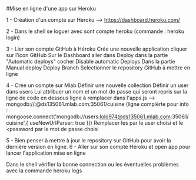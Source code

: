 #Mise en ligne d'une app sur Heroku

1 - Création d'un compte sur Heroku --> https://dashboard.heroku.com/ 

2 - Dans le shell se loguer avec sont compte heroku (commande : heroku login)

3 - Lier son compte GitHub à Héroku
    Crée une nouvelle application
    cliquer sur l'icon GitHub
    Sur le Dashboard aller dans Deploy 
      dans la partie "Automatic deploys" cocher Disable automatic Deploys
    Dans la partie Manual deploy Deploy Branch
    Selectionner le repository GitHub à mettre en ligne
    
4 - Crée un compte sur Mlab
    Définir une nouvelle collection
    Définir un user dans users
      Lui attribuer un nom et un mot de passe qui seront repris sur la ligne de code en dessous
      ligne à remplacer dans l'apps.js -->  mongodb://<dbuser>:<dbpassword>@ds135061.mlab.com:35061/cuisine
      (ligne complèrte pour info : mongoose.connect('mongodb://users:lolo974@ds135061.mlab.com:35061/cuisine',{ useNewUrlParser: true }))
      Remplacer les <user> par le user choisi et le <password par le mot de passe choisi
      

5 - Bien penser à mettre à jour le repository sur GitHub pour avoir la dernière version en ligne.
6 - Aller sur son compte Héroku et open app pour lancer l'application mise en ligne

Dans le shell vérifier la bonne connection ou les éventuelles problèmes avec la commande heroku logs
